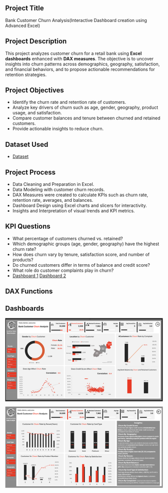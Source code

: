 ## Project Title
Bank Customer Churn Analysis(Interactive Dashboard creation using Advanced Excel)
## Project Description
This project analyzes customer churn for a retail bank using **Excel dashboards** enhanced with **DAX measures**. The objective is to uncover insights into churn patterns across demographics, geography, satisfaction, and financial behaviors, and to propose actionable recommendations for retention strategies.
## Project Objectives
- Identify the churn rate and retention rate of customers.
- Analyze key drivers of churn such as age, gender, geography, product usage, and satisfaction.
- Compare customer balances and tenure between churned and retained customers.
- Provide actionable insights to reduce churn.
## Dataset Used
- <a href="https://github.com/Jonathan-Analyst/Bank-Customer-Churn-Analysis-Excel-Dashboard-DAX/blob/main/bank%20churn.xlsx">Dataset</a>
## Project Process
- Data Cleaning and Preparation in Excel.
- Data Modeling with customer churn records.
- DAX Measures were created to calculate KPIs such as churn rate, retention rate, averages, and balances.
- Dashboard Design using Excel charts and slicers for interactivity.
- Insights and Interpretation of visual trends and KPI metrics.
## KPI Questions
- What percentage of customers churned vs. retained?
- Which demographic groups (age, gender, geography) have the highest churn rate?
- How does churn vary by tenure, satisfaction score, and number of products?
- Do churned customers differ in terms of balance and credit score?
- What role do customer complaints play in churn?
- <a href="https://github.com/Jonathan-Analyst/Bank-Customer-Churn-Analysis-Excel-Dashboard-DAX/blob/main/picture1.png">Dashboard 1<a/>
<a href="https://github.com/Jonathan-Analyst/Bank-Customer-Churn-Analysis-Excel-Dashboard-DAX/blob/main/Picture2.png">Dashboard 2<a/>
## DAX Functions
## Dashboards
  
[![Dashboard 1](https://github.com/Jonathan-Analyst/Bank-Customer-Churn-Analysis-Excel-Dashboard-DAX/blob/main/picture1.png)](https://github.com/Jonathan-Analyst/Bank-Customer-Churn-Analysis-Excel-Dashboard-DAX/blob/main/picture1.png)
 
[![Dashboard 2](https://github.com/Jonathan-Analyst/Bank-Customer-Churn-Analysis-Excel-Dashboard-DAX/blob/main/Picture2.png)](https://github.com/Jonathan-Analyst/Bank-Customer-Churn-Analysis-Excel-Dashboard-DAX/blob/main/Picture2.png)





